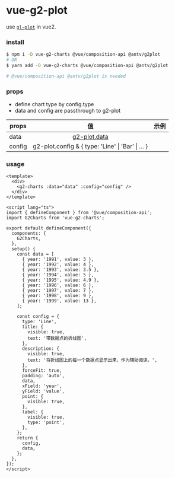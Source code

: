 # vue-g2-plot

use [`gl-plot`](https://g2plot.antv.vision/zh/docs/manual/introduction) in vue2.

### install

```bash
$ npm i -D vue-g2-charts @vue/composition-api @antv/g2plot
# OR
$ yarn add -D vue-g2-charts @vue/composition-api @antv/g2plot

# @vue/composition-api @antv/g2plot is needed
```

### props

- define chart type by config.type
- data and config are passthrough to g2-plot

| props  |               值                |  示例 |
| ------ | :-----------------------------: | ----: |
| data   |          [g2-plot.data](https://g2plot.antv.vision/zh/docs/manual/plots/line#data-)           |       |
| config | g2-plot.config & { type: 'Line' \| 'Bar' \| ... } |  |

### usage

<!-- ::: demo -->
```vue
<template>
  <div>
    <g2-charts :data="data" :config="config" />
  </div>
</template>

<script lang="ts">
import { defineComponent } from '@vue/composition-api';
import G2Charts from 'vue-g2-charts';

export default defineComponent({
  components: {
    G2Charts,
  },
  setup() {
    const data = [
      { year: '1991', value: 3 },
      { year: '1992', value: 4 },
      { year: '1993', value: 3.5 },
      { year: '1994', value: 5 },
      { year: '1995', value: 4.9 },
      { year: '1996', value: 6 },
      { year: '1997', value: 7 },
      { year: '1998', value: 9 },
      { year: '1999', value: 13 },
    ];

    const config = {
      type: 'Line',
      title: {
        visible: true,
        text: '带数据点的折线图',
      },
      description: {
        visible: true,
        text: '将折线图上的每一个数据点显示出来，作为辅助阅读。',
      },
      forceFit: true,
      padding: 'auto',
      data,
      xField: 'year',
      yField: 'value',
      point: {
        visible: true,
      },
      label: {
        visible: true,
        type: 'point',
      },
    };
    return {
      config,
      data,
    };
  },
});
</script>
```
